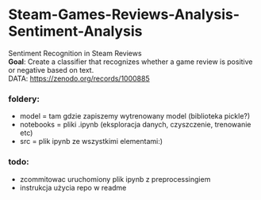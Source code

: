 # Steam-Games-Reviews-Analysis-Sentiment-Analysis
Sentiment Recognition in Steam Reviews\
**Goal**: Create a classifier that recognizes whether a game review is positive or negative based on text.\
DATA: https://zenodo.org/records/1000885
### foldery:
- model = tam gdzie zapiszemy wytrenowany model (biblioteka pickle?)
- notebooks = pliki .ipynb (eksploracja danych, czyszczenie, trenowanie etc)
- src = plik ipynb ze wszystkimi elementami:)

### todo:
- zcommitowac uruchomiony plik ipynb z preprocessingiem 
- instrukcja użycia repo w readme


